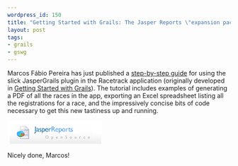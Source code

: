 ```yaml
---
wordpress_id: 150
title: "Getting Started with Grails: The Jasper Reports \"expansion pack\""
layout: post
tags:
- grails
- gswg
---
```

Marcos Fábio Pereira has just published a [step-by-step guide](http://docs.codehaus.org/display/GRAILS/Jasper+Plugin "JasperGrails tutorial") for using the slick JasperGrails plugin in the Racetrack application (originally developed in [Getting Started with Grails](http://jasonrudolph.com/blog/2007/01/17/just-released-getting-started-with-grails/ "jasonrudolph.com - Blog - Just Released: Getting Started with Grails")).  The tutorial includes examples of generating a PDF of all the races in the app, exporting an Excel spreadsheet listing all the registrations for a race, and the impressively concise bits of code necessary to get this new tastiness up and running.

![Jasper Reports Logo](/resources/20080402-jasper-reports-logo.jpg)

Nicely done, Marcos!
